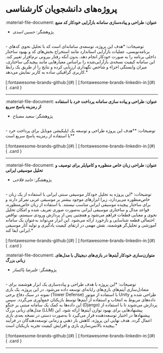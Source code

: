 # پروژه‌های دانشجویان کارشناسی

<div class="flex w-full" markdown>

<!-- 1 -->
:material-file-document: __عنوان: طراحی و پياده‌سازی سامانه بازآرایی خودكار كد منبع__
<br/>
- پژوهشگر:
*حسین اسدی*
<br/>
- توضیحات:
*هدف این پروژه، توسعه‌ی سامانه‌ای است که با تحلیل نحوی کدهای برنامه‌نویسی، عملیات بازآرایی استاندارد مانند استخراج بخش‌های کد و بهبود ساختار داخلی برنامه را به صورت خودکار انجام دهد، بدون آنکه رفتار بیرونی نرم‌افزار تغییر کند.
این سامانه کیفیت نسخه‌ی بازآرایی‌شده را براساس معیارهایی مانند پیچیدگی ساختاری، میزان وابستگی اجزاء و شاخص نگهداری ارزیابی کرده و نتایج را از طریق یک رابط کاربری گرافیکی ساده به کاربر نمایش می‌دهد.*
<br/>
<br/>
[:fontawesome-brands-github:](#)
|
[:fontawesome-brands-linkedin-in:](#)
{ .card }


---

<!-- 2 -->
:material-file-document: __عنوان: طراحی و پیاده سازی سامانه پرداخت خرد با استفاده از رمزینه پاسخ سریع__
<br/>
- پژوهشگر:
*سعید مصباح*
<br/>
- توضیحات:
**هدف این پروژه طراحی و توسعه یک اپلیکیشن موبایل برای پرداخت خرد با استفاده از رمزینه پاسخ سریع است**
<br/>
<br/>
[:fontawesome-brands-github:](#)
|
[:fontawesome-brands-linkedin-in:](#)
{ .card }


---

<!-- 3 -->
:material-file-document: __عنوان: طراحی زبان خاص منظوره و کامپایلر برای توصیف و تحلیل موسیقی ایرانی__
<br/>
- پژوهشگر:
*حامد فلاحی*
<br/>
- توضیحات:
*این پروژه به تحلیل خودکار موسیقی سنتی ایرانی با استفاده از یک زبان خاص‌منظوره می‌پردازد، زیرا ابزارهای موجود بیشتر بر موسیقی غربی تمرکز دارند و برای ساختار پیچیده موسیقی ایرانی مناسب نیستند. با استفاده از زبان خاص‌منظوره، قواعد مدال و ساختاری موسیقی ایرانی به‌صورت صوری تعریف شده و امکان تحلیل نحوی و معنایی قطعات فراهم می‌شود و همچنین پس از پردازش ورودی سیستم، نواقص احتمالی قطعه شناسایی و بازخورد ارائه می‌شود. این ابزار می‌تواند به‌عنوان یک سامانه آموزشی و تحلیل‌گر هوشمند، نقش مهمی در ارتقای کیفیت یادگیری و تولید آثار موسیقی ایرانی ایفا کند.*
<br/>
<br/>
[:fontawesome-brands-github:](#)
|
[:fontawesome-brands-linkedin-in:](#)
{ .card }

<!-- 4 -->
:material-file-document: __متوازن‌سازی خودکار آیتم‌ها در بازی‌های دیجیتال با مدل‌های زبانی بزرگ__
<br/>
- پژوهشگر:
*علیرضا پاکساز*
<br/>
- توضیحات:
*این پروژه با هدف طراحی و پیاده‌سازی یک ابزار هوشمند برای متعادل‌سازی آیتم‌های بازی‌های رایانه‌ای توسعه داده می‌شود. در این پروژه، یک بازی نمونه در سبک دفاع برجی (Tower Defense) با استفاده از موتور Unity طراحی شده و داده‌های مربوط به انتخاب و استفاده از آیتم‌ها توسط بازیکنان جمع‌آوری می‌گردد. سپس این داده‌ها به کمک یک سامانه مبتنی بر جنگو (Django) پردازش می‌شوند تا با استفاده از مدل‌های زبانی بزرگ (LLM) پیشنهادهایی برای بهبود توازن آیتم‌ها ارائه شود. این پیشنهادها در اختیار توسعه‌دهنده قرار می‌گیرد تا به‌صورت دستی در نسخه بعدی بازی اعمال گردد. هدف نهایی این پروژه، کاهش بار ذهنی و زمانی توسعه‌دهندگان در فرآیند پیچیده بالانس‌سازی بازی و افزایش کیفیت تجربه بازیکنان است.*
<br/>
<br/>
[:fontawesome-brands-github:](#)
|
[:fontawesome-brands-linkedin-in:](#)
{ .card }

---

</div>